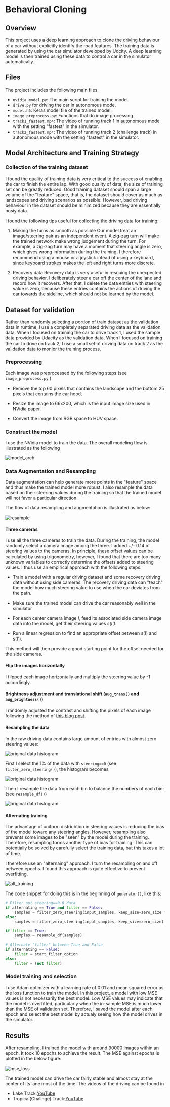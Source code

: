 # Behavioral Cloning

## Overview

This project uses a deep learning approach to clone the driving behaviour of a car without explicitly identify the road features. The training data is generated by using the car simulator developed by Udcity. A deep learning model is then trained using these data to control a car in the simulator automatically.

## Files

The project includes the following main files:

- ```nvidia_model.py```: The main script for training the model.
- ```drive.py``` for driving the car in autonomous mode.
- ```model.h5```: Keras model file of the trained model.
- ```image_preprocess.py```: Functions that do image processing.
- ```track1_fastest.mp4```: The video of running track 1 in autonomous mode with the setting "fastest" in the simulator.
- ```track2_fastest.mp4```: The video of running track 2 (challenge track) in autonomous mode with the setting "fastest" in the simulator.

## Model Architecture and Training Strategy

### Collection of the training dataset

I found the quality of training data is very critical to the success of enabling the car to finish the entire lap. With good quality of data, the size of training set can be greatly reduced.
Good training dataset should span a large volume of the "feature" space, that is, the dataset should cover as much as landscapes and driving scenarios as possible. However, bad driving behaviour in the dataset should be minimized because they are essentially nosiy data.

I found the following tips useful for collecting the driving data for training:

1. Making the turns as smooth as possible
Our model treat an image/steering pair as an independent event. A zig-zag turn will make the trained network make wrong judgement during the turn. For example, a zig-zag turn may have a moment that steering angle is zero, which gives wrong information during the training. I therefore recommend using a mouse or a joystick intead of using a keyboard, since keyboard strokes makes the left and right turns more discrete.

2. Recovery data
Recovery data is very useful in rescuing the unexpected driving behavior. I deliberately steer a car off the center of the lane and record how it recovers. After that, I delete the data entries with steering value is zero, because these entries contains the actions of driving the car towards the sideline, which should not be learned by the model.

## Dataset for validation

Rather than randomly selecting a portion of train dataset as the validation data in runtime, I use a completely separated driving data as the validation data. When I focused on training the car to drive track 1, I used the sample data provided by Udacity as the validation data. When I focused on training the car to drive on track 2, I use a small set of driving data on track 2 as the validation data to monior the training process.

### Preprocessing
Each image was preprocessed by the following steps:(see ```image_preprocess.py``` )

- Remove the top 60 pixels that contains the landscape and the bottom 25 pixels that contains the car hood.

- Resize the image to 66x200, which is the input image size used in NVidia paper.

- Convert the image from RGB space to HUV space.

### Construct the model
I use the NVidia model to train the data.
The overall modeling flow is illustrated as the following

![model_arch](./data_figs/00048-Model_Architecture.png)

### Data Augmentation and Resampling

Data augmentation can help generate more points in the "feature" space and thus make the trained model more robust. I also resample the data based on their steering values during the training so that the trained model will not favor a particular direction. 

The flow of data resampling and augmentation is illustrated as below:

![resample](./data_figs/00049-Image_preprocessing_flow.png)

#### Three cameras
I use all the three cameras to train the data. During the training, the model randomly select a camera image among the three. I added +/- 0.14 of steering values to the cameras. In principle, these offset values can be calculated by using trigonometry, however, I found that there are too many unknown variables to correctly determine the offsets added to steering values. I thus use an empirical approach with the following steps:

- Train a model with a regular driving dataset and some recovery driving data without using side cameras. The recovery driving data can "teach" the model how much steering value to use when the car deviates from the path.

- Make sure the trained model can drive the car reasonably well in the simulator

- For each center camera image _I_, feed its associated side camera image data into the model, get their steering values _s(I')_.

- Run a linear regression to find an appropriate offset between s(I) and s(I').

This method will then provide a good starting point for the offset needed for the side cameras.


#### Flip the images horizontally
I filpped each image horizontally and multiply the steering value by -1 accordingly.


#### Brightness adjustment and translational shift (```aug_trans()``` and ```aug_brightness()```)
I randomly adjusted the contrast and shifting the pixels of each image following the method of [this blog post](https://chatbotslife.com/using-augmentation-to-mimic-human-driving-496b569760a9#.uug7vtl7i).


#### Resampling the data
In the raw driving data contains large amount of entries with almost zero steering values:

![original data histogram](./data_figs/hist_raw.png)

First I select the 1% of the data with ```steering==0``` (see ```filter_zero_steering()```), the histogram becomes

![original data histogram](./data_figs/hist_1st_pass.png)

Then I resample the data from each bin to balance the numbers of each bin: (see ```resample_df()```)

![original data histogram](./data_figs/hist_uniform.png)

#### Alternating training
The advantage of uniform distriubtion in steering values is reducing the bias of the model toward any steering angles. However, resampling also prevents some images to be "seen" by the model during the training. Therefore, resampling forms another type of bias for training. This can potentially be solved by carefully select the training data, but this takes a lot of time.

I therefore use an "alternaing" approach. I turn the resampling on and off between epochs. I found this approach is quite effective to prevent overfitting.

![alt_training](./data_figs/alternaing_training.png)

The code snippet for doing this is in the beginning of ```generator()```, like this:

```python
# Filter out steering==0.0 data
if alternating == True and filter == False:
    samples = filter_zero_steering(input_samples, keep_size=zero_size * 10)
else:
    samples = filter_zero_steering(input_samples, keep_size=zero_size)

if filter == True:
    samples = resample_df(samples)

# Alternate "filter" between True and False
if alternating == False:
    filter = start_filter_option
else:
    filter = (not filter)
```


### Model training and selection

I use Adam optimizer with a learning rate of 0.01 and mean squared error as the loss function to train the model. In this project, a model with low MSE values is not necessarily the best model. Low MSE values may indicate that the model is overfitted, particularly when the in-sample MSE is much lower than the MSE of validation set.
Therefore, I saved the model after each epoch and select the best model by actualy seeing how the model drives in the simulator.

## Results

After resampling, I trained the model with around 90000 images within an epoch. It took 10 epochs to achieve the result. The MSE against epochs is plotted in the below figure:

![mse_loss](./data_figs/mse_loss.png)

The trained model can drive the car fairly stable and almost stay at the center of its lane most of the time. The videos of the driving can be found in

- Lake Track:[YouTube](https://youtu.be/jZ_XtO-EU-Q)
- Tropical(Challnge) Track:[YouTube](https://youtu.be/OyS8siF0Mpk)
